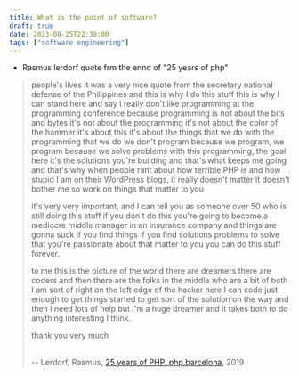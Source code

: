 ```yaml
---
title: What is the point of software?
draft: true
date: 2023-08-25T22:39:00
tags: ["software engineering"]
---
```


* Rasmus lerdorf quote frm the ennd of "25 years of php"



<blockquote>

people's lives it was a very nice quote from the secretary national defense of the Philippines and this is why I do this stuff this is why I can stand here and say I really don't like programming at the programming conference because programming is not about the bits and bytes it's not about the programming it's not about the color of the hammer it's about this it's about the things that we do with the programming that we do we don't program because we program, we program because we solve problems with this programming, the goal here it's the solutions you're building and that's what keeps me going and that's why when people rant about how terrible PHP is and how stupid I am on their WordPress blogs, it really doesn't matter it doesn't bother me so work on things that matter to you

it's very very important, and I can tell you as someone over 50 who is still doing this stuff if you don't do this you're going to become a mediocre middle manager in an insurance company and things are gonna suck if you find things if you find solutions problems to solve that you're passionate about that matter to you you can do this stuff forever. 

to me this is the picture of the world there are dreamers there are coders and then there are the folks in the middle who are a bit of both I am sort of right on the left edge of the hacker here I can code just enough to get things started to get sort of the solution on the way and then I need lots of help but I'm a huge dreamer and it takes both to do anything interesting I think.

thank you very much

<br/>-- Lerdorf, Rasmus, [25 years of PHP, php.barcelona]( https://youtu.be/Qa_xVjTiOUw), 2019
</blockquote>
